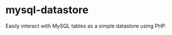 mysql-datastore
===============

Easily interact with MySQL tables as a simple datastore using PHP.
